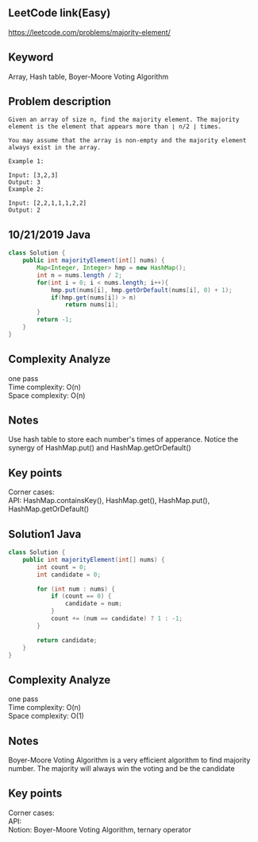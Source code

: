 ## LeetCode link(Easy)
https://leetcode.com/problems/majority-element/

## Keyword
Array, Hash table, Boyer-Moore Voting Algorithm

## Problem description
```
Given an array of size n, find the majority element. The majority element is the element that appears more than ⌊ n/2 ⌋ times.

You may assume that the array is non-empty and the majority element always exist in the array.

Example 1:

Input: [3,2,3]
Output: 3
Example 2:

Input: [2,2,1,1,1,2,2]
Output: 2
```
## 10/21/2019 Java

```java
class Solution {
    public int majorityElement(int[] nums) {
        Map<Integer, Integer> hmp = new HashMap();
        int n = nums.length / 2;
        for(int i = 0; i < nums.length; i++){
            hmp.put(nums[i], hmp.getOrDefault(nums[i], 0) + 1);
            if(hmp.get(nums[i]) > n)
                return nums[i];
        }
        return -1;
    }
}
```

## Complexity Analyze
one pass\
Time complexity: O(n)\
Space complexity: O(n)

## Notes
Use hash table to store each number's times of apperance. Notice the synergy of HashMap.put() and HashMap.getOrDefault()

## Key points
Corner cases:\
API: HashMap.containsKey(), HashMap.get(), HashMap.put(), HashMap.getOrDefault()

## Solution1 Java

```java
class Solution {
    public int majorityElement(int[] nums) {
        int count = 0;
        int candidate = 0;

        for (int num : nums) {
            if (count == 0) {
                candidate = num;
            }
            count += (num == candidate) ? 1 : -1;
        }

        return candidate;
    }
}
```

## Complexity Analyze
one pass\
Time complexity: O(n)\
Space complexity: O(1)

## Notes
Boyer-Moore Voting Algorithm is a very efficient algorithm to find majority number. The majority will always win the voting and be the candidate

## Key points
Corner cases:\
API: \
Notion: Boyer-Moore Voting Algorithm, ternary operator

